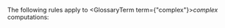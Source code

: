  



The following rules apply to <GlossaryTerm  term={"complex"}><i>complex</i></GlossaryTerm> computations: 



